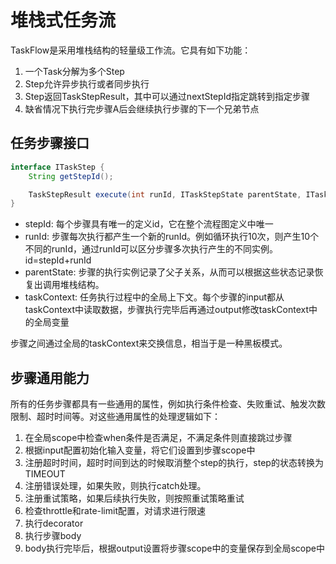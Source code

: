 # 堆栈式任务流

TaskFlow是采用堆栈结构的轻量级工作流。它具有如下功能：

1. 一个Task分解为多个Step
2. Step允许异步执行或者同步执行
3. Step返回TaskStepResult，其中可以通过nextStepId指定跳转到指定步骤
4. 缺省情况下执行完步骤A后会继续执行步骤的下一个兄弟节点

## 任务步骤接口

````java 
interface ITaskStep {
    String getStepId();

    TaskStepResult execute(int runId, ITaskStepState parentState, ITaskContext taskContext);
} 
````

* stepId: 每个步骤具有唯一的定义id，它在整个流程图定义中唯一
* runId: 步骤每次执行都产生一个新的runId。例如循环执行10次，则产生10个不同的runId，通过runId可以区分步骤多次执行产生的不同实例。id=stepId+runId
* parentState: 步骤的执行实例记录了父子关系，从而可以根据这些状态记录恢复出调用堆栈结构。
* taskContext: 任务执行过程中的全局上下文。每个步骤的input都从taskContext中读取数据，步骤执行完毕后再通过output修改taskContext中的全局变量

步骤之间通过全局的taskContext来交换信息，相当于是一种黑板模式。

## 步骤通用能力

所有的任务步骤都具有一些通用的属性，例如执行条件检查、失败重试、触发次数限制、超时时间等。对这些通用属性的处理逻辑如下：

1. 在全局scope中检查when条件是否满足，不满足条件则直接跳过步骤
2. 根据input配置初始化输入变量，将它们设置到步骤scope中
3. 注册超时时间，超时时间到达的时候取消整个step的执行，step的状态转换为TIMEOUT
4. 注册错误处理，如果失败，则执行catch处理。
5. 注册重试策略，如果后续执行失败，则按照重试策略重试
6. 检查throttle和rate-limit配置，对请求进行限速
7. 执行decorator
8. 执行步骤body
9. body执行完毕后，根据output设置将步骤scope中的变量保存到全局scope中
